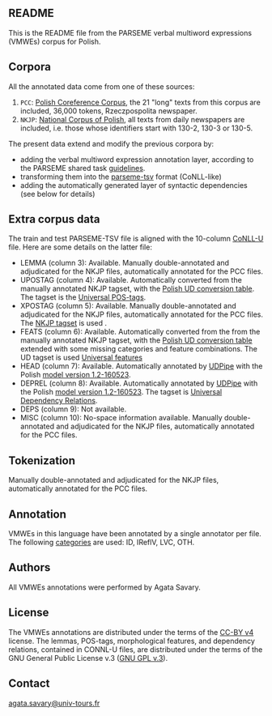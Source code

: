README
------
This is the README file from the PARSEME verbal multiword expressions (VMWEs) corpus for Polish.

Corpora
-------
All the annotated data come from one of these sources:
1. `PCC`: [Polish Coreference Corpus](http://zil.ipipan.waw.pl/PolishCoreferenceCorpus), the 21 "long" texts from this corpus are included, 36,000 tokens, Rzeczpospolita newspaper.
2. `NKJP`: [National Corpus of Polish](http://clip.ipipan.waw.pl/NationalCorpusOfPolish), all texts from daily newspapers are included, i.e. those whose identifiers start with 130-2, 130-3 or 130-5.

The present data extend and modify the previous corpora by:
* adding the verbal multiword expression annotation layer, according to the PARSEME shared task [guidelines](http://parsemefr.lif.univ-mrs.fr/guidelines-hypertext/).
* transforming them into the [parseme-tsv](http://typo.uni-konstanz.de/parseme/index.php/2-general/184-parseme-shared-task-format-of-the-final-annotation) format (CoNLL-like)
* adding the automatically generated layer of syntactic dependencies (see below for details)

Extra corpus data
-----------------
The train and test PARSEME-TSV file is aligned with the 10-column [CoNLL-U](http://universaldependencies.org/format.html) file. Here are some details on the latter file:

* LEMMA (column 3): Available. Manually double-annotated and adjudicated for the NKJP files, automatically annotated for the PCC files.
* UPOSTAG (column 4): Available. Automatically converted from the manually annotated NKJP tagset, with the [Polish UD conversion table](http://universaldependencies.org/docs/tagset-conversion/pl-ipipan-uposf.html). The tagset is the [Universal POS-tags](http://universaldependencies.org/u/pos).
* XPOSTAG (column 5): Available. Manually double-annotated and adjudicated for the NKJP files, automatically annotated for the PCC files. The [NKJP tagset](http://nkjp.pl/poliqarp/help/ense2.html) is used .
* FEATS (column 6): Available. Automatically converted from the from the manually annotated NKJP tagset, with the [Polish UD conversion table](http://universaldependencies.org/docs/tagset-conversion/pl-ipipan-uposf.html) extended with some missing categories and feature combinations. The UD tagset is used [Universal features](http://universaldependencies.org/u/feat/index.html)
* HEAD (column 7): Available. Automatically annotated by [UDPipe](https://ufal.mff.cuni.cz/udpipe) with the Polish [model version 1.2-160523](https://lindat.mff.cuni.cz/repository/xmlui/handle/11234/1-1659). 
* DEPREL (column 8): Available. Automatically annotated by [UDPipe](https://ufal.mff.cuni.cz/udpipe) with the Polish [model version 1.2-160523](https://lindat.mff.cuni.cz/repository/xmlui/handle/11234/1-1659). The tagset is [Universal Dependency Relations](http://universaldependencies.org/u/dep).
* DEPS (column 9): Not available.
* MISC (column 10): No-space information available. Manually double-annotated and adjudicated for the NKJP files, automatically annotated for the PCC files.

Tokenization
------------
Manually double-annotated and adjudicated for the NKJP files, automatically annotated for the PCC files.

Annotation
----------
VMWEs in this language have been annotated by a single annotator per file. The following [categories](http://parsemefr.lif.univ-mrs.fr/guidelines-hypertext/?page=030_Categories_of_VMWEs) are used: ID, IReflV, LVC, OTH.

Authors
----------
All VMWEs annotations were performed by Agata Savary.

License
----------
The VMWEs annotations are distributed under the terms of the [CC-BY v4](https://creativecommons.org/licenses/by/4.0/) license.
The lemmas, POS-tags, morphological features, and dependency relations, contained in CONNL-U files, are distributed under the terms of the GNU General Public License v.3 ([GNU GPL v.3](https://www.gnu.org/licenses/gpl.html)).

Contact
----------
agata.savary@univ-tours.fr

